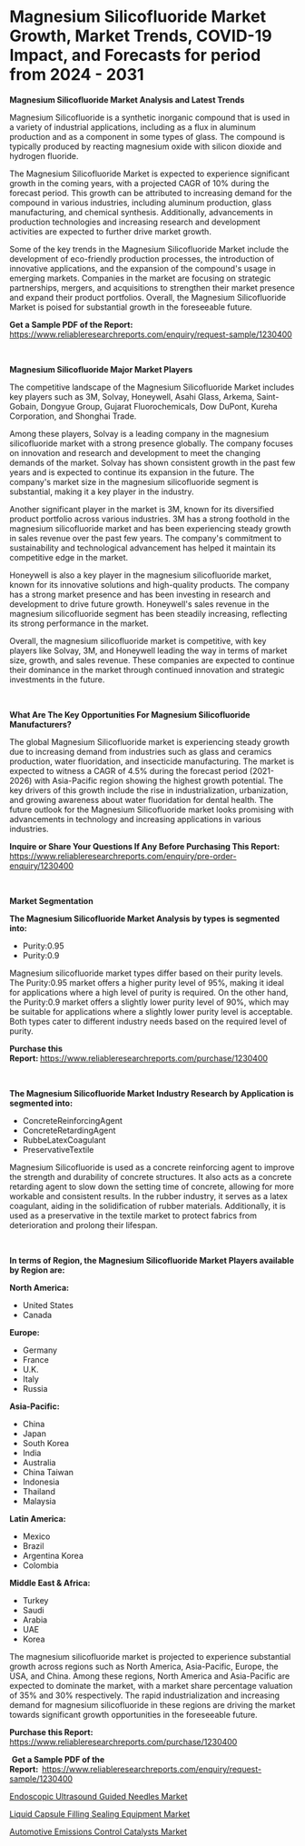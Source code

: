 <p><h1>Magnesium Silicofluoride Market Growth, Market Trends, COVID-19 Impact, and Forecasts for period from 2024 - 2031</h1></p><p><strong>Magnesium Silicofluoride Market Analysis and Latest Trends</strong></p>
<p><p>Magnesium Silicofluoride is a synthetic inorganic compound that is used in a variety of industrial applications, including as a flux in aluminum production and as a component in some types of glass. The compound is typically produced by reacting magnesium oxide with silicon dioxide and hydrogen fluoride.</p><p>The Magnesium Silicofluoride Market is expected to experience significant growth in the coming years, with a projected CAGR of 10% during the forecast period. This growth can be attributed to increasing demand for the compound in various industries, including aluminum production, glass manufacturing, and chemical synthesis. Additionally, advancements in production technologies and increasing research and development activities are expected to further drive market growth.</p><p>Some of the key trends in the Magnesium Silicofluoride Market include the development of eco-friendly production processes, the introduction of innovative applications, and the expansion of the compound's usage in emerging markets. Companies in the market are focusing on strategic partnerships, mergers, and acquisitions to strengthen their market presence and expand their product portfolios. Overall, the Magnesium Silicofluoride Market is poised for substantial growth in the foreseeable future.</p></p>
<p><strong>Get a Sample PDF of the Report:&nbsp;</strong> <a href="https://www.reliableresearchreports.com/enquiry/request-sample/1230400">https://www.reliableresearchreports.com/enquiry/request-sample/1230400</a></p>
<p>&nbsp;</p>
<p><strong>Magnesium Silicofluoride Major Market Players</strong></p>
<p><p>The competitive landscape of the Magnesium Silicofluoride Market includes key players such as 3M, Solvay, Honeywell, Asahi Glass, Arkema, Saint-Gobain, Dongyue Group, Gujarat Fluorochemicals, Dow DuPont, Kureha Corporation, and Shonghai Trade. </p><p>Among these players, Solvay is a leading company in the magnesium silicofluoride market with a strong presence globally. The company focuses on innovation and research and development to meet the changing demands of the market. Solvay has shown consistent growth in the past few years and is expected to continue its expansion in the future. The company's market size in the magnesium silicofluoride segment is substantial, making it a key player in the industry.</p><p>Another significant player in the market is 3M, known for its diversified product portfolio across various industries. 3M has a strong foothold in the magnesium silicofluoride market and has been experiencing steady growth in sales revenue over the past few years. The company's commitment to sustainability and technological advancement has helped it maintain its competitive edge in the market.</p><p>Honeywell is also a key player in the magnesium silicofluoride market, known for its innovative solutions and high-quality products. The company has a strong market presence and has been investing in research and development to drive future growth. Honeywell's sales revenue in the magnesium silicofluoride segment has been steadily increasing, reflecting its strong performance in the market.</p><p>Overall, the magnesium silicofluoride market is competitive, with key players like Solvay, 3M, and Honeywell leading the way in terms of market size, growth, and sales revenue. These companies are expected to continue their dominance in the market through continued innovation and strategic investments in the future.</p></p>
<p>&nbsp;</p>
<p><strong>What Are The Key Opportunities For Magnesium Silicofluoride Manufacturers?</strong></p>
<p><p>The global Magnesium Silicofluoride market is experiencing steady growth due to increasing demand from industries such as glass and ceramics production, water fluoridation, and insecticide manufacturing. The market is expected to witness a CAGR of 4.5% during the forecast period (2021-2026) with Asia-Pacific region showing the highest growth potential. The key drivers of this growth include the rise in industrialization, urbanization, and growing awareness about water fluoridation for dental health. The future outlook for the Magnesium Silicofluoride market looks promising with advancements in technology and increasing applications in various industries.</p></p>
<p><strong>Inquire or Share Your Questions If Any Before Purchasing This Report:</strong> <a href="https://www.reliableresearchreports.com/enquiry/pre-order-enquiry/1230400">https://www.reliableresearchreports.com/enquiry/pre-order-enquiry/1230400</a></p>
<p>&nbsp;</p>
<p><strong>Market Segmentation</strong></p>
<p><strong>The Magnesium Silicofluoride Market Analysis by types is segmented into:</strong></p>
<p><ul><li>Purity:0.95</li><li>Purity:0.9</li></ul></p>
<p><p>Magnesium silicofluoride market types differ based on their purity levels. The Purity:0.95 market offers a higher purity level of 95%, making it ideal for applications where a high level of purity is required. On the other hand, the Purity:0.9 market offers a slightly lower purity level of 90%, which may be suitable for applications where a slightly lower purity level is acceptable. Both types cater to different industry needs based on the required level of purity.</p></p>
<p><strong>Purchase this Report:&nbsp;</strong><a href="https://www.reliableresearchreports.com/purchase/1230400">https://www.reliableresearchreports.com/purchase/1230400</a></p>
<p>&nbsp;</p>
<p><strong>The Magnesium Silicofluoride Market Industry Research by Application is segmented into:</strong></p>
<p><ul><li>ConcreteReinforcingAgent</li><li>ConcreteRetardingAgent</li><li>RubbeLatexCoagulant</li><li>PreservativeTextile</li></ul></p>
<p><p>Magnesium Silicofluoride is used as a concrete reinforcing agent to improve the strength and durability of concrete structures. It also acts as a concrete retarding agent to slow down the setting time of concrete, allowing for more workable and consistent results. In the rubber industry, it serves as a latex coagulant, aiding in the solidification of rubber materials. Additionally, it is used as a preservative in the textile market to protect fabrics from deterioration and prolong their lifespan.</p></p>
<p>&nbsp;</p>
<p><strong>In terms of Region, the Magnesium Silicofluoride Market Players available by Region are:</strong></p>
<p>
    <p> <strong> North America: </strong>
        <ul>
            <li>United States</li>
            <li>Canada</li>
        </ul>
        </p> 
    <p> <strong> Europe: </strong>
        <ul>
            <li>Germany</li>
            <li>France</li>
            <li>U.K.</li>
            <li>Italy</li>
            <li>Russia</li>
        </ul>
        </p> 
    <p> <strong> Asia-Pacific: </strong>
        <ul>
            <li>China</li>
            <li>Japan</li>
            <li>South Korea</li>
            <li>India</li>
            <li>Australia</li>
            <li>China Taiwan</li>
            <li>Indonesia</li>
            <li>Thailand</li>
            <li>Malaysia</li>
        </ul>
        </p> 
    <p> <strong> Latin America: </strong>
        <ul>
            <li>Mexico</li>
            <li>Brazil</li>
            <li>Argentina Korea</li>
            <li>Colombia</li>
        </ul>
        </p> 
    <p> <strong> Middle East & Africa: </strong>
        <ul>
            <li>Turkey</li>
            <li>Saudi</li>
            <li>Arabia</li>
            <li>UAE</li>
            <li>Korea</li>
        </ul>
    </p>
    </p>
<p><p>The magnesium silicofluoride market is projected to experience substantial growth across regions such as North America, Asia-Pacific, Europe, the USA, and China. Among these regions, North America and Asia-Pacific are expected to dominate the market, with a market share percentage valuation of 35% and 30% respectively. The rapid industrialization and increasing demand for magnesium silicofluoride in these regions are driving the market towards significant growth opportunities in the foreseeable future.</p></p>
<p><strong>Purchase this Report: </strong><a href="https://www.reliableresearchreports.com/purchase/1230400">https://www.reliableresearchreports.com/purchase/1230400</a></p>
<p>&nbsp;<strong>Get a Sample PDF of the Report:&nbsp;&nbsp;</strong><a href="https://www.reliableresearchreports.com/enquiry/request-sample/1230400">https://www.reliableresearchreports.com/enquiry/request-sample/1230400</a></p>
<p><strong></strong></p>
<p><p><a href="https://view.publitas.com/reportprime-1/endoscopic-ultrasound-guided-needles-market-offer-valuable-insights-into-market-size-market-share-market-trends-and-projections-spanning-from-2023-to-2030/">Endoscopic Ultrasound Guided Needles Market</a></p><p><a href="https://view.publitas.com/reportprime-1/liquid-capsule-filling-sealing-equipment-market-provides-a-comprehensive-analysis-including-a-macro-overview-of-the-market-as-well-as-micro-details-such-as-market-size-and-competitive-landscape/">Liquid Capsule Filling Sealing Equipment Market</a></p><p><a href="https://view.publitas.com/reportprime-1/automotive-emissions-control-catalysts-market-offer-valuable-insights-into-market-size-market-share-market-trends-and-projections-spanning-from-2023-to-2030/">Automotive Emissions Control Catalysts Market</a></p></p>